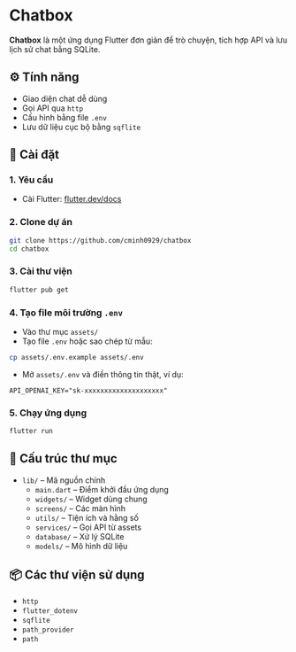 # Chatbox

**Chatbox** là một ứng dụng Flutter đơn giản để trò chuyện, tích hợp API và lưu lịch sử chat bằng SQLite.

## ⚙️ Tính năng

- Giao diện chat dễ dùng  
- Gọi API qua `http`  
- Cấu hình bằng file `.env`  
- Lưu dữ liệu cục bộ bằng `sqflite`  

## 🚀 Cài đặt

### 1. Yêu cầu

- Cài Flutter: [flutter.dev/docs](https://flutter.dev/docs/get-started/install)

### 2. Clone dự án

```bash
git clone https://github.com/cminh0929/chatbox
cd chatbox
```

### 3. Cài thư viện

```bash
flutter pub get
```

### 4. Tạo file môi trường `.env`

- Vào thư mục `assets/`
- Tạo file `.env` hoặc sao chép từ mẫu:

```bash
cp assets/.env.example assets/.env
```

- Mở `assets/.env` và điền thông tin thật, ví dụ:

```env
API_OPENAI_KEY="sk-xxxxxxxxxxxxxxxxxxxx"
```

### 5. Chạy ứng dụng

```bash
flutter run
```

## 📁 Cấu trúc thư mục

- `lib/` – Mã nguồn chính
  - `main.dart` – Điểm khởi đầu ứng dụng
  - `widgets/` – Widget dùng chung 
  - `screens/` – Các màn hình 
  - `utils/` – Tiện ích và hằng số 
  - `services/` – Gọi API từ assets
  - `database/` – Xử lý SQLite
  - `models/` – Mô hình dữ liệu 

## 📦 Các thư viện sử dụng

- `http`  
- `flutter_dotenv`  
- `sqflite`  
- `path_provider`  
- `path`  
